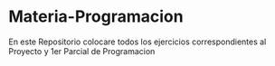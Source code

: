 # Materia-Programacion
En este Repositorio colocare todos los ejercicios correspondientes al Proyecto y 1er Parcial de Programacion
